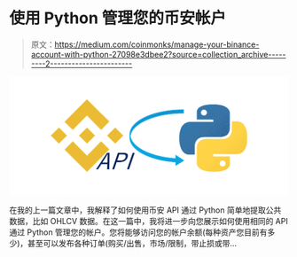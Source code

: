 # 使用 Python 管理您的币安帐户

> 原文：<https://medium.com/coinmonks/manage-your-binance-account-with-python-27098e3dbee2?source=collection_archive---------2----------------------->

![](img/dede727b13d3440b74581878d2e9d8db.png)

在我的上一篇文章中，我解释了如何使用币安 API 通过 Python 简单地提取公共数据，比如 OHLCV 数据。在这一篇中，我将进一步向您展示如何使用相同的 API 通过 Python 管理您的帐户。您将能够访问您的帐户余额(每种资产您目前有多少)，甚至可以发布各种订单(购买/出售，市场/限制，带止损或带…